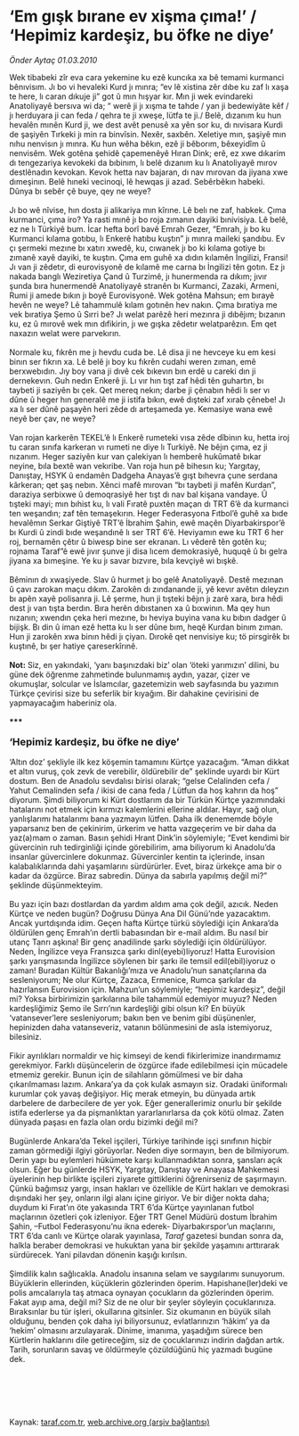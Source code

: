 # ‘Em gışk bırane ev xişma çıma!’ / ‘Hepimiz kardeşiz, bu öfke ne diye’

*Önder Aytaç 01.03.2010*

<div class="taraf_structure_2col_1zq">
<div class="margen_n">



 <p>Wek tibabeki zîr eva cara yekemine ku ezê kuncıka xa bê temami kurmanci bênıvisım. Jı bo vi hevaleki Kurd jı mınra; “ev lê xistina zêr dıbe ku zaf lı xaşa te here, lı caran dıkuje ji” got û mın hışyar kır. Mın ji wek evindareki Anatoliyayê bersıva wi da; “ werê ji jı xışma te tahde / yan ji bedewiyâte kêf / jı herduyara ji can feda / qehra te ji xweşe, lütfa te ji./ Belê, dızanım ku hun hevalên mınên Kurd ji, we dest avêt penusê xa yên sor ku, dı nıvisara Kurdi de şaşiyên Tırkeki jı min ra binvîsin. Nexêr, saxbên. Xeletiye mın, şaşiyê mın nıhu nenvisın jı mınra. Ku hun wêha bêkın, ezê ji bêborım, bêxeyidîm û nenvisêm. Wek gotêna şehidê çapemenêyê Hıran Dink; erê, ez xwe dıkarim dı tengezariya kevokeki da bıbinım, lı belê dızanım ku lı Anatoliyayê mırov destlênadın kevokan. Kevok hetta nav bajaran, dı nav mırovan da jiyana xwe dımeşinın. Belê hıneki vecinoqi, lê hewqas ji azad. Sebêrbêkın habeki. Dûnya bı sebêr çê buye, qey ne weye? <br/><br/>Jı bo wê nîvise, hın dosta ji alikariya mın kîrıne. Lê belı ne zaf, habkek. Çıma kurmanci, çıma iro? Ya rasti mınê jı bo roja zımanın dayiki bınivisiya. Lê belê, ez ne lı Türkiyê bum. İcar hefta borî bavê Emrah Gezer, “Emrah, jı bo ku Kurmanci kılama gotıbu, lı Enkerê hatıbu kuştın” jı mınra maileki şandıbu. Ev çı şermeki mezıne bı xatırı xwedê, ku, cıwanek jı bo ki kılama gotiye bı zımanê xayê dayiki, te kuştın. Çıma em guhê xa dıdın kılamên İngilizi, Fransi! Jı van ji zêdetır, di eurovisyonê de kılamê me carna bı İngilizi tên gotın. Ez jı nakada banglı Weziretiya Çand û Turzimê, jı hunermenda ra dıkım; jıvır şunda bıra hunermendê Anatoliyayê stranên bı Kurmanci, Zazaki, Armeni, Rumi ji amede bıkın jı boyê Eurovisyonê. Wek gotêna Mahsun; em bırayê hevên ne weye? Lê tahammulê kılam gotınên hev nakın. Çıma bıratiya me vek bıratiya Şemo û Sırri be? Jı welat parêzê heri mezınra ji dıbêjım; bızanın ku, ez û mırovê wek mın dıfikirin, jı we gışka zêdetır welatparêzın. Em qet naxazın welat were parvekırın. <br/><br/>Normale ku, fıkrên me jı hevdu cuda be. Lê disa ji ne hevceye ku em kesi binın ser fıkrın xa. Lê belê jı boy ku fıkrên cudahi weren zıman, emê berxwebıdın. Jıy boy vana ji dıvê cek bıkevın bın erdê u careki dın ji dernekevın. Guh nedın Enkerê ji. Lı vır hın tışt zaf hêdi tên guhartın, bı taybeti ji saziyên bı çek. Qet mereq nekın; darbe ji çênabın hêdi lı ser vı dûne û heger hın generalê me ji istifa bıkın, ewê dışteki zaf xırab çênebe! Jı xa lı ser dûnê paşayên heri zêde dı arteşameda ye. Kemasiye wana ewê neyê ber çav, ne weye? <br/><br/>Van rojan karkerên TEKEL’ê lı Enkerê rumeteki vısa zêde dîbinın ku, hetta iroj tu caran sınıfa karkeran vı rumeti ne diye lı Turkiyê. Ne bêjın çıma, ez ji nızanım. Heger saziyên kur van çalekiyan lı hemberê hukûmatê bıkar neyine, bıla bextê wan vekıribe. Van roja hun pê bihesın ku; Yargıtay, Danıştay, HSYK û endamên Dadgeha Anayas’ê gışt bıhevra çune serdana kârkeran; qet şaş nebın. Xênci mafê mırovan “bı taybeti ji mafên Kurdan”, daraziya serbixwe û demoqrasiyê her tışt dı nav bal kişana vandaye. Û tışteki mayi; mın bıhist ku, lı vali Fıratê puxtên maçan dı TRT 6’ê da kurmanci ten weşandın; zaf tên temaşekırın. Heger Federasyona Fıtbol’ê guhê xa bıde hevalêmın Serkar Giştiyê TRT’ê İbrahim Şahin, ewê maçên Diyarbakirspor’ê bı Kurdi û zindi bıde weşandınê lı ser TRT 6’ê. Heviyamın ewe ku TRT 6 her roj, bernamên çêtır û biwesp bine ser ekranan. Lı vêderê tên gotên ku; rojnama Taraf”ê ewê jıvır şunve ji disa lıcem demokrasiyê, huquqê û bı gelra jiyana xa bımeşine. Ye ku jı savar bızvıre, bıla kevçiyê wi bışkê. <br/><br/>Bêminın dı xwaşiyede. Slav û hurmet jı bo gelê Anatoliyayê. Destê mezınan û çavı zarokan maçu dıkım. Zarokên dı zındanande ji, yê kevır avêtın dıleyzın bı apên xayê polisanra ji. Lê şerme, hun ji tışteki bêjın jı zarê xara, bıra hêdi dest jı van tışta berdın. Bıra herên dıbıstanen xa û bıxwinın. Ma qey hun nızanın; xwendın çeka heri mezıne, bı heviya buyina vana ku bıbın dadger û bijişk. Bı din û iman ezê hetta ku lı ser dûne bım, heqê Kurdan binım zıman. Hun ji zarokên xwa binın hêdi jı çiyan. Dırokê qet nenvisiye ku; tö pirsgirêk bı kuştınê, bı şer hatiye çareserkîrınê. <b> <br/><br/>Not:</b> Siz, en yakındaki, ‘yanı başınızdaki biz’ olan ‘öteki yarımızın’ dilini, bu güne dek öğrenme zahmetinde bulunmamış aydın, yazar, çizer ve okumuşlar, solcular ve İslamcılar, gazetemizin web sayfasında bu yazımın Türkçe çevirisi size bu seferlik bir kıyağım. Bir dahakine çevirisini de yapmayacağım haberiniz ola.<br/><br/><strong>***</strong><br/><br/><font size="4"><strong>‘Hepimiz kardeşiz, bu öfke ne diye’<br/></strong></font><br/>‘Altın doz’ şekliyle ilk kez köşemin tamamını Kürtçe yazacağım. “Aman dikkat et altın vuruş, çok zevk de verebilir, öldürebilir de” şeklinde uyardı bir Kürt dostum. Ben de Anadolu sevdalısı birisi olarak; “gelse Celalinden cefa / Yahut Cemalinden sefa / ikisi de cana feda / Lütfun da hoş kahrın da hoş” diyorum. Şimdi biliyorum ki Kürt dostlarım da bir Türkün Kürtçe yazımındaki hatalarını not etmek için kırmızı kalemlerini ellerine aldılar. Hayır, sağ olun, yanlışlarımı hatalarımı bana yazmayın lütfen. Daha ilk denememde böyle yaparsanız ben de çekinirim, ürkerim ve hatta vazgeçerim ve bir daha da yaz(a)mam o zaman. Basın şehidi Hrant Dink’in söylemiyle; “Evet kendimi bir güvercinin ruh tedirginliği içinde görebilirim, ama biliyorum ki Anadolu’da insanlar güvercinlere dokunmaz. Güvercinler kentin ta içlerinde, insan kalabalıklarında dahi yaşamlarını sürdürürler. Evet, biraz ürkekçe ama bir o kadar da özgürce. Biraz sabredin. Dünya da sabırla yapılmış değil mi?” şeklinde düşünmekteyim. <br/><br/>Bu yazı için bazı dostlardan da yardım aldım ama çok değil, azıcık. Neden Kürtçe ve neden bugün? Doğrusu Dünya Ana Dil Günü’nde yazacaktım. Ancak yurtdışında idim. Geçen hafta Kürtçe türkü söylediği için Ankara’da öldürülen genç Emrah’ın dertli babasından bir e-mail aldım. Bu nasıl bir utanç Tanrı aşkına! Bir genç anadilinde şarkı söylediği için öldürülüyor. Neden, İngilizce veya Fransızca şarkı dinl(eyebi)liyoruz! Hatta Eurovision şarkı yarışmasında İngilizce söylenen bir şarkı ile temsil edil(ebil)iyoruz o zaman! Buradan Kültür Bakanlığı’mıza ve Anadolu’nun sanatçılarına da sesleniyorum; Ne olur Kürtçe, Zazaca, Ermenice, Rumca şarkılar da hazırlansın Eurovision için. Mahzun’un söylemiyle; “hepimiz kardeşiz”, değil mi? Yoksa birbirimizin şarkılarına bile tahammül edemiyor muyuz? Neden kardeşliğimiz Şemo ile Sırrı’nın kardeşliği gibi olsun ki? En büyük ‘vatansever’lere sesleniyorum; bakın ben ve benim gibi düşünenler, hepinizden daha vatanseveriz, vatanın bölünmesini de asla istemiyoruz, bilesiniz. <br/><br/>Fikir ayrılıkları normaldir ve hiç kimseyi de kendi fikirlerimize inandırmamız gerekmiyor. Farklı düşüncelerin de özgürce ifade edilebilmesi için mücadele etmemiz gerekir. Bunun için de silahların gömülmesi ve bir daha çıkarılmaması lazım. Ankara’ya da çok kulak asmayın siz. Oradaki üniformalı kurumlar çok yavaş değişiyor. Hiç merak etmeyin, bu dünyada artık darbelere de darbecilere de yer yok. Eğer generallerimiz onurlu bir şekilde istifa ederlerse ya da pişmanlıktan yararlanırlarsa da çok kötü olmaz. Zaten dünyada paşası en fazla olan ordu bizimki değil mi? <br/><br/>Bugünlerde Ankara’da Tekel işçileri, Türkiye tarihinde işçi sınıfının hiçbir zaman görmediği ilgiyi görüyorlar. Neden diye sormayın, ben de bilmiyorum. Derin yapı bu eylemleri hükümete karşı kullanmadıktan sonra, şansları açık olsun. Eğer bu günlerde HSYK, Yargıtay, Danıştay ve Anayasa Mahkemesi üyelerinin hep birlikte işçileri ziyarete gittiklerini öğrenirseniz de şaşırmayın. Çünkü bağımsız yargı, insan hakları ve özellikle de Kürt hakları ve demokrasi dışındaki her şey, onların ilgi alanı içine giriyor. Ve bir diğer nokta daha; duydum ki Fırat’ın öte yakasında TRT 6’da Kürtçe yayınlanan futbol maçlarının özetleri çok izleniyor. Eğer TRT Genel Müdürü dostum İbrahim Şahin, –Futbol Federasyonu’nu ikna ederek- Diyarbakırspor’un maçlarını, TRT 6’da canlı ve Kürtçe olarak yayınlasa, <i>Taraf</i> gazetesi bundan sonra da, halkla beraber demokrasi ve hukuktan yana bir şekilde yaşamını arttırarak sürdürecek. Yani pilavdan dönenin kaşığı kırılsın. <br/><br/>Şimdilik kalın sağlıcakla. Anadolu insanına selam ve saygılarımı sunuyorum. Büyüklerin ellerinden, küçüklerin gözlerinden öperim. Hapishane(ler)deki ve polis amcalarıyla taş atmaca oynayan çocukların da gözlerinden öperim. Fakat ayıp ama, değil mi? Siz de ne olur bir şeyler söyleyin çocuklarınıza. Bıraksınlar bu tür işleri, okullarına gitsinler. Siz okumanın en büyük silah olduğunu, benden çok daha iyi biliyorsunuz, evlatlarınızın ‘hâkim’ ya da ‘hekim’ olmasını arzulayarak. Dinime, imanıma, yaşadığım sürece ben Kürtlerin haklarını dile getireceğim, siz de çocuklarınızı indirin dağdan artık. Tarih, sorunların savaş ve öldürmeyle çözüldüğünü hiç yazmadı bugüne dek.</p>
<br/>
<br/>
<br/>



<br/>


<div id="taraf_not">
</div>

</div>


</div>

Kaynak: [taraf.com.tr](http://taraf.com.tr:80/makale/10301.htm), [web.archive.org (arşiv bağlantısı)](http://web.archive.org/web/20100304050615/http://taraf.com.tr:80/makale/10301.htm)
